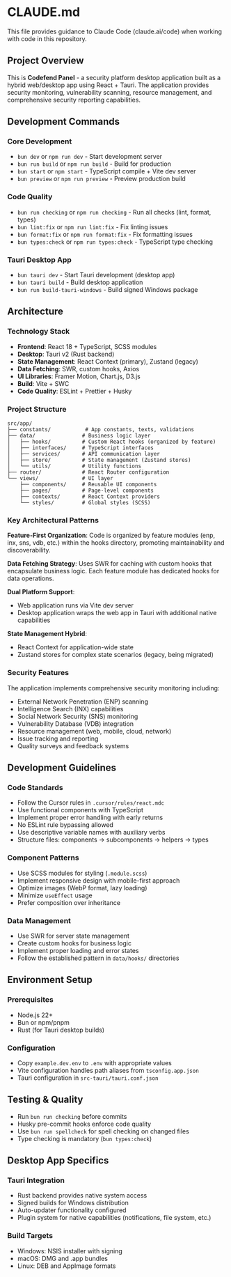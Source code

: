 # CLAUDE.md

This file provides guidance to Claude Code (claude.ai/code) when working with code in this repository.

## Project Overview

This is **Codefend Panel** - a security platform desktop application built as a hybrid web/desktop app using React + Tauri. The application provides security monitoring, vulnerability scanning, resource management, and comprehensive security reporting capabilities.

## Development Commands

### Core Development
- `bun dev` or `npm run dev` - Start development server
- `bun run build` or `npm run build` - Build for production
- `bun start` or `npm start` - TypeScript compile + Vite dev server
- `bun preview` or `npm run preview` - Preview production build

### Code Quality
- `bun run checking` or `npm run checking` - Run all checks (lint, format, types)
- `bun lint:fix` or `npm run lint:fix` - Fix linting issues
- `bun format:fix` or `npm run format:fix` - Fix formatting issues
- `bun types:check` or `npm run types:check` - TypeScript type checking

### Tauri Desktop App
- `bun tauri dev` - Start Tauri development (desktop app)
- `bun tauri build` - Build desktop application
- `bun run build-tauri-windows` - Build signed Windows package

## Architecture

### Technology Stack
- **Frontend**: React 18 + TypeScript, SCSS modules
- **Desktop**: Tauri v2 (Rust backend)
- **State Management**: React Context (primary), Zustand (legacy)
- **Data Fetching**: SWR, custom hooks, Axios
- **UI Libraries**: Framer Motion, Chart.js, D3.js
- **Build**: Vite + SWC
- **Code Quality**: ESLint + Prettier + Husky

### Project Structure
```
src/app/
├── constants/           # App constants, texts, validations
├── data/               # Business logic layer
│   ├── hooks/          # Custom React hooks (organized by feature)
│   ├── interfaces/     # TypeScript interfaces
│   ├── services/       # API communication layer
│   ├── store/          # State management (Zustand stores)
│   └── utils/          # Utility functions
├── router/             # React Router configuration
└── views/              # UI layer
    ├── components/     # Reusable UI components
    ├── pages/          # Page-level components
    ├── contexts/       # React Context providers
    └── styles/         # Global styles (SCSS)
```

### Key Architectural Patterns

**Feature-First Organization**: Code is organized by feature modules (enp, inx, sns, vdb, etc.) within the hooks directory, promoting maintainability and discoverability.

**Data Fetching Strategy**: Uses SWR for caching with custom hooks that encapsulate business logic. Each feature module has dedicated hooks for data operations.

**Dual Platform Support**: 
- Web application runs via Vite dev server
- Desktop application wraps the web app in Tauri with additional native capabilities

**State Management Hybrid**:
- React Context for application-wide state
- Zustand stores for complex state scenarios (legacy, being migrated)

### Security Features
The application implements comprehensive security monitoring including:
- External Network Penetration (ENP) scanning
- Intelligence Search (INX) capabilities  
- Social Network Security (SNS) monitoring
- Vulnerability Database (VDB) integration
- Resource management (web, mobile, cloud, network)
- Issue tracking and reporting
- Quality surveys and feedback systems

## Development Guidelines

### Code Standards
- Follow the Cursor rules in `.cursor/rules/react.mdc`
- Use functional components with TypeScript
- Implement proper error handling with early returns
- No ESLint rule bypassing allowed
- Use descriptive variable names with auxiliary verbs
- Structure files: components → subcomponents → helpers → types

### Component Patterns
- Use SCSS modules for styling (`.module.scss`)
- Implement responsive design with mobile-first approach
- Optimize images (WebP format, lazy loading)
- Minimize `useEffect` usage
- Prefer composition over inheritance

### Data Management
- Use SWR for server state management
- Create custom hooks for business logic
- Implement proper loading and error states
- Follow the established pattern in `data/hooks/` directories

## Environment Setup

### Prerequisites
- Node.js 22+
- Bun or npm/pnpm
- Rust (for Tauri desktop builds)

### Configuration
- Copy `example.dev.env` to `.env` with appropriate values
- Vite configuration handles path aliases from `tsconfig.app.json`
- Tauri configuration in `src-tauri/tauri.conf.json`

## Testing & Quality

- Run `bun run checking` before commits
- Husky pre-commit hooks enforce code quality
- Use `bun run spellcheck` for spell checking on changed files
- Type checking is mandatory (`bun types:check`)

## Desktop App Specifics

### Tauri Integration
- Rust backend provides native system access
- Signed builds for Windows distribution  
- Auto-updater functionality configured
- Plugin system for native capabilities (notifications, file system, etc.)

### Build Targets
- Windows: NSIS installer with signing
- macOS: DMG and .app bundles
- Linux: DEB and AppImage formats